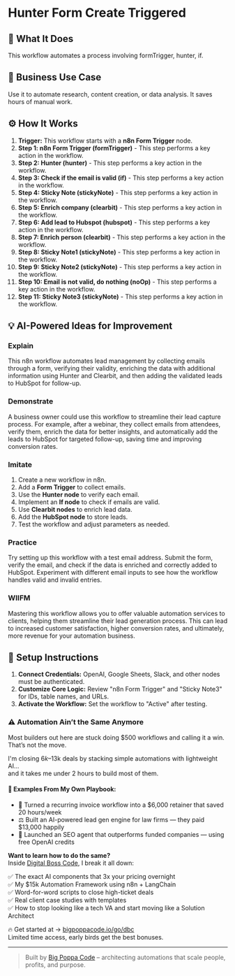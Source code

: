 # Hunter Form Create Triggered

## 🚀 What It Does
This workflow automates a process involving formTrigger, hunter, if.

## 💼 Business Use Case
Use it to automate research, content creation, or data analysis. It saves hours of manual work.

## ⚙️ How It Works
1.  **Trigger:** This workflow starts with a **n8n Form Trigger** node.
2. **Step 1: n8n Form Trigger (formTrigger)** - This step performs a key action in the workflow.
3. **Step 2: Hunter (hunter)** - This step performs a key action in the workflow.
4. **Step 3: Check if the email is valid (if)** - This step performs a key action in the workflow.
5. **Step 4: Sticky Note (stickyNote)** - This step performs a key action in the workflow.
6. **Step 5: Enrich company (clearbit)** - This step performs a key action in the workflow.
7. **Step 6: Add lead to Hubspot (hubspot)** - This step performs a key action in the workflow.
8. **Step 7: Enrich person (clearbit)** - This step performs a key action in the workflow.
9. **Step 8: Sticky Note1 (stickyNote)** - This step performs a key action in the workflow.
10. **Step 9: Sticky Note2 (stickyNote)** - This step performs a key action in the workflow.
11. **Step 10: Email is not valid, do nothing (noOp)** - This step performs a key action in the workflow.
12. **Step 11: Sticky Note3 (stickyNote)** - This step performs a key action in the workflow.

## 💡 AI-Powered Ideas for Improvement
### Explain
This n8n workflow automates lead management by collecting emails through a form, verifying their validity, enriching the data with additional information using Hunter and Clearbit, and then adding the validated leads to HubSpot for follow-up.

### Demonstrate
A business owner could use this workflow to streamline their lead capture process. For example, after a webinar, they collect emails from attendees, verify them, enrich the data for better insights, and automatically add the leads to HubSpot for targeted follow-up, saving time and improving conversion rates.

### Imitate
1. Create a new workflow in n8n.
2. Add a **Form Trigger** to collect emails.
3. Use the **Hunter node** to verify each email.
4. Implement an **If node** to check if emails are valid.
5. Use **Clearbit nodes** to enrich lead data.
6. Add the **HubSpot node** to store leads.
7. Test the workflow and adjust parameters as needed.

### Practice
Try setting up this workflow with a test email address. Submit the form, verify the email, and check if the data is enriched and correctly added to HubSpot. Experiment with different email inputs to see how the workflow handles valid and invalid entries.

### WIIFM
Mastering this workflow allows you to offer valuable automation services to clients, helping them streamline their lead generation process. This can lead to increased customer satisfaction, higher conversion rates, and ultimately, more revenue for your automation business.

## 🔧 Setup Instructions
1. **Connect Credentials:** OpenAI, Google Sheets, Slack, and other nodes must be authenticated.
2. **Customize Core Logic:** Review "n8n Form Trigger" and "Sticky Note3" for IDs, table names, and URLs.
3. **Activate the Workflow:** Set the workflow to "Active" after testing.

### ⚠️ Automation Ain’t the Same Anymore

Most builders out here are stuck doing $500 workflows and calling it a win.  
That’s not the move.  

I'm closing $6k–$13k deals by stacking simple automations with lightweight AI...  
and it takes me under 2 hours to build most of them.

#### 🧠 Examples From My Own Playbook:
- 🔁 Turned a recurring invoice workflow into a $6,000 retainer that saved 20 hours/week  
- ⚖️ Built an AI-powered lead gen engine for law firms — they paid $13,000 happily  
- 🚀 Launched an SEO agent that outperforms funded companies — using free OpenAI credits  

**Want to learn how to do the same?**  
Inside [Digital Boss Code](https://bigpoppacode.io/go/dbc), I break it all down:

✅ The exact AI components that 3x your pricing overnight  
✅ My $15k Automation Framework using n8n + LangChain  
✅ Word-for-word scripts to close high-ticket deals  
✅ Real client case studies with templates  
✅ How to stop looking like a tech VA and start moving like a Solution Architect  

🔥 Get started at → [bigpoppacode.io/go/dbc](https://bigpoppacode.io/go/dbc)  
Limited time access, early birds get the best bonuses.

---
> Built by [Big Poppa Code](https://bigpoppacode.io) – architecting automations that scale people, profits, and purpose.
